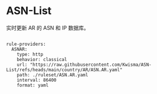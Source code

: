 
# ASN-List

实时更新 AR 的 ASN 和 IP 数据库。

<pre><code class="language-javascript">
rule-providers:
  ASNAR:
    type: http
    behavior: classical
    url: "https://raw.githubusercontent.com/Kwisma/ASN-List/refs/heads/main/country/AR/ASN.AR.yaml"
    path: ./ruleset/ASN.AR.yaml
    interval: 86400
    format: yaml
</code></pre>